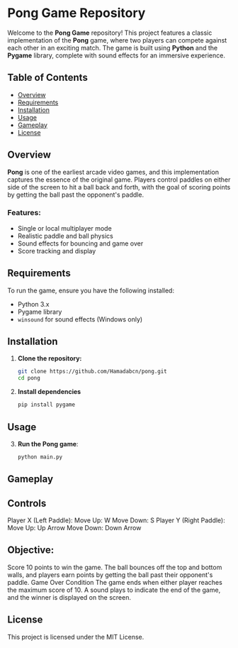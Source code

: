 # **Pong Game Repository**

Welcome to the **Pong Game** repository! This project features a classic implementation of the **Pong** game, where two players can compete against each other in an exciting match. The game is built using **Python** and the **Pygame** library, complete with sound effects for an immersive experience.

## **Table of Contents**

- [Overview](#overview)
- [Requirements](#requirements)
- [Installation](#installation)
- [Usage](#usage)
- [Gameplay](#gameplay)
- [License](#license)

## **Overview**

**Pong** is one of the earliest arcade video games, and this implementation captures the essence of the original game. Players control paddles on either side of the screen to hit a ball back and forth, with the goal of scoring points by getting the ball past the opponent's paddle.

### **Features:**
- Single or local multiplayer mode
- Realistic paddle and ball physics
- Sound effects for bouncing and game over
- Score tracking and display

## **Requirements**

To run the game, ensure you have the following installed:

- Python 3.x
- Pygame library
- `winsound` for sound effects (Windows only)

## **Installation**

1. **Clone the repository:**
   ```bash
   git clone https://github.com/Hamadabcn/pong.git
   cd pong

2. **Install dependencies**
   ```bash
   pip install pygame

## **Usage**

3. **Run the Pong game**:
   ```bash
   python main.py

## Gameplay
## Controls

Player X (Left Paddle):
Move Up: W
Move Down: S
Player Y (Right Paddle):
Move Up: Up Arrow
Move Down: Down Arrow

## Objective:

Score 10 points to win the game. The ball bounces off the top and bottom walls, and players earn points by getting the ball past their opponent's paddle.
Game Over Condition
The game ends when either player reaches the maximum score of 10. A sound plays to indicate the end of the game, and the winner is displayed on the screen.

## License
This project is licensed under the MIT License.
